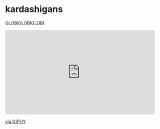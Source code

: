 # kardashigans
GLOBIGLOBIGLOBI

<iframe src="https://giphy.com/embed/xXa8ZXptkfzfShqYyg" width="480" height="270" frameBorder="0" class="giphy-embed" allowFullScreen></iframe><p><a href="https://giphy.com/gifs/eonline-keeping-up-with-the-kardashians-kuwtk-xXa8ZXptkfzfShqYyg">via GIPHY</a></p>

